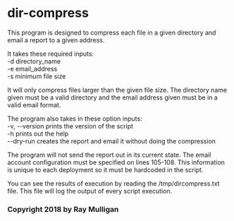 # dir-compress
This program is designed to compress each file in a given directory and email a report to a given address.  

It takes these required inputs:  
  -d directory_name  
  -e email_address  
  -s minimum file size  
 
It will only compress files larger than the given file size. The directory name given must be a valid directory and the email address given must be in a valid email format.  

The program also takes in these option inputs:  
  -v, --version prints the version of the script  
  -h prints out the help  
  --dry-run creates the report and email it without doing the compression  
  
The program will not send the report out in its current state. The email account configuration must be specified on lines 105-108. This information is unique to each deployment so it must be hardcoded in the script.
  
You can see the results of execution by reading the /tmp/dircompress.txt file. This file will log the output of every script execution.
  
### Copyright 2018 by Ray Mulligan ###
